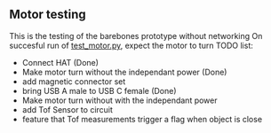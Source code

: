 ## Motor testing
This is the testing of the barebones prototype without networking
On succesful run of [test_motor.py](test_motor.py), expect the motor to turn
TODO list:
- Connect HAT (Done)
- Make motor turn without the independant power (Done)
- add magnetic connector set
- bring USB A male to USB C female (Done)
- Make motor turn without with the independant power 
- add Tof Sensor to circuit
- feature that Tof measurements trigger a flag when object is close

